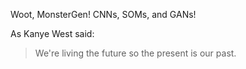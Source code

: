 Woot, MonsterGen! CNNs, SOMs, and GANs!

As Kanye West said:

> We're living the future so
> the present is our past.